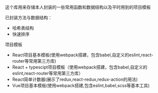 这个库用来存储本人封装的一些常用函数和数据结构以及平时用到的项目模板  

已封装方法与数据结构：
* 哈希表结构
* 快速排序
  
项目模板
* React项目基本模板(使用webpack搭建，包含babel,自定义的eslint,react-router等常用第三方库)
* React + typescipt项目模板（使用webpack搭建，包含babel,自定义的eslint,react-router等常用第三方库）
* React简单计数器(展示了redux,react-redux,redux-action的用法)
* Vue项目基本模板(使用webpack搭建,包含eslint,babel,scss等基本工具)